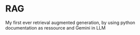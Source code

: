 # RAG
My first ever retrieval augmented generation, by using python documentation as ressource and Gemini in LLM 
